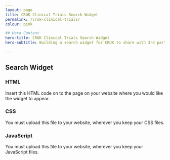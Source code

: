 ```yaml
---
layout: page
title: CRUK Clinical Trials Search Widget
permalink: /cruk-clinical-trials/
colour: pink

## Hero Content
hero-title: CRUK Clinical Trials Search Widget
hero-subtitle: Building a search widget for CRUK to share with 3rd party websites giving people easy access to clinical trials information. 

---
```


## Search Widget


### HTML

Insert this HTML code on to the page on your website where you would like the widget to appear. 

### CSS

You must upload this file to your website, wherever you keep your CSS files. 

### JavaScript

You must upload this file to your website, wherever you keep your JavaScript files. 